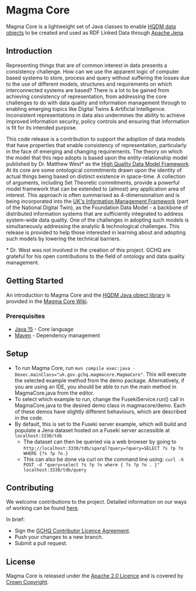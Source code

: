 # Magma Core

Magma Core is a lightweight set of Java classes to enable [HQDM data objects](https://github.com/gchq/HQDM) to be created and used as RDF Linked Data through [Apache Jena](https://jena.apache.org).

## Introduction

Representing things that are of common interest in data presents a consistency challenge. How can we use the apparent logic of computer based systems to store, process and query without suffering the losses due to the use of different models, structures and requirements on which interconnected systems are based? There is a lot to be gained from achieving consistency of representation, from addressing the core challenges to do with data quality and information management through to enabling emerging topics like Digital Twins & Artificial Intelligence. Inconsistent representations in data also undermines the ability to achieve improved information security, policy controls and ensuring that information is fit for its intended purpose.

This code release is a contribution to support the adoption of data models that have properties that enable consistency of representation, particularly in the face of emerging and changing requirements. The theory on which the model that this repo adopts is based upon the entity-relationship model published by Dr. Matthew West\* as the [High Quality Data Model Framework](http://www.informationjunction.co.uk/hqdm_framework/). At its core are some ontological commitments drawn upon the identity of actual things being based on distinct existence in space-time. A collection of arguments, including Set Theoretic commitments, provide a powerful model framework that can be extended to (almost) any application area of interest. This approach is often summarised as 4-dimensionalism and is being incorporated into the [UK's Information Management Framework]() (part of the National Digital Twin), as the Foundation Data Model - a backbone of distributed information systems that are sufficiently integrated to address system-wide data quality. One of the challenges in adopting such models is simultaneously addressing the analytic & technological challenges. This release is provided to help those interested in learning about and adopting such models by lowering the technical barriers.

\* Dr. West was not involved in the creation of this project. GCHQ are grateful for his open contributions to the field of ontology and data quality management.

## Getting Started

An introduction to Magma Core and the [HQDM Java object library](https://github.com/gchq/HQDM) is provided in the [Magma Core Wiki](https://github.com/gchq/MagmaCore/wiki).

### Prerequisites

- [Java 15](https://openjdk.java.net/projects/jdk/15/) - Core language
- [Maven](https://maven.apache.org/) - Dependency management

## Setup

- To run Magma Core, run `mvn compile exec:java -Dexec.mainClass="uk.gov.gchq.magmacore.MagmaCore"`. This will execute the selected example method from the demo package. Alternatively, if you are using an IDE, you should be able to run the main method in MagmaCore.java from the editor.
- To select which example to run, change the FusekiService.run() call in MagmaCore.java to the desired demo class in magmacore/demo. Each of these demos have slightly different behaviours, which are described in the code.
- By default, this is set to the Fuseki server example, which will build and populate a Jena dataset hosted on a Fuseki server accessible at `localhost:3330/tdb`
  - The dataset can then be queried via a web browser by going to `http://localhost:3330/tdb/sparql?query=?query=SELECT ?s ?p ?o WHERE {?s ?p ?o.}`
  - This can also be done via curl on the command line using: `curl -X POST -d "query=select ?s ?p ?o where { ?s ?p ?o . }" localhost:3330/tdb/query`

## Contributing

We welcome contributions to the project. Detailed information on our ways of working can be found [here](CONTRIBUTING.md).

In brief:

- Sign the [GCHQ Contributor Licence Agreement](https://cla-assistant.io/gchq/MagmaCore).
- Push your changes to a new branch.
- Submit a pull request.

## License

Magma Core is released under the [Apache 2.0 Licence](https://www.apache.org/licenses/LICENSE-2.0) and is covered by [Crown Copyright](https://www.nationalarchives.gov.uk/information-management/re-using-public-sector-information/copyright-and-re-use/crown-copyright/).

